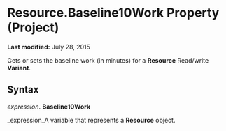 
# Resource.Baseline10Work Property (Project)

 **Last modified:** July 28, 2015

Gets or sets the baseline work (in minutes) for a  **Resource** Read/write **Variant**.

## Syntax

 _expression_. **Baseline10Work**

 _expression_A variable that represents a  **Resource** object.

